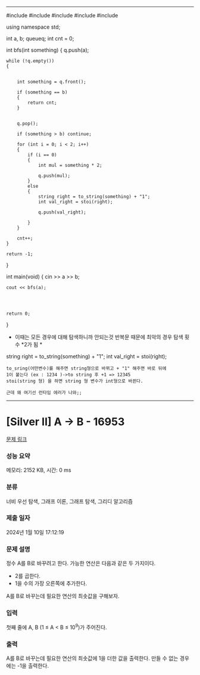 ***********

#include <iostream>
#include <algorithm>
#include <queue>
#include <vector>
#include <string>

using namespace std;

int a, b;
queue<int>q;
int cnt = 0;



int bfs(int something)
{
	q.push(a);

	while (!q.empty())
	{
		

		int something = q.front();
		
		if (something == b)
		{
			return cnt;
		}


		q.pop();

		if (something > b) continue;

		for (int i = 0; i < 2; i++)
		{
			if (i == 0)
			{
				int mul = something * 2;

				q.push(mul);
			}
			else
			{
				string right = to_string(something) + "1";
				int val_right = stoi(right);

				q.push(val_right);

			}
		}
		
		cnt++;
	}

	return -1;

}

int main(void)
{
	cin >> a >> b;

	cout << bfs(a);


	

	return 0;
}


* 이때는 모든 경우에 대해 탐색하니까 안되는것
반복문 때문에 최악의 경우 탐색 횟수 *2가 됨 *


string right = to_string(something) + "1";
int val_right = stoi(right);


    to_sring(어떤변수)를 해주면 string형으로 바뀌고 + "1" 해주면 바로 뒤에
    1이 붙는다 (ex : 1234 )->to string 후 +1 => 12345
    stoi(string 형) 을 하면 string 형 변수가 int형으로 바뀐다.

    근데 왜 여기선 런타임 에러가 나와;;

***********

# [Silver II] A → B - 16953 

[문제 링크](https://www.acmicpc.net/problem/16953) 

### 성능 요약

메모리: 2152 KB, 시간: 0 ms

### 분류

너비 우선 탐색, 그래프 이론, 그래프 탐색, 그리디 알고리즘

### 제출 일자

2024년 1월 10일 17:12:19

### 문제 설명

<p>정수 A를 B로 바꾸려고 한다. 가능한 연산은 다음과 같은 두 가지이다.</p>

<ul>
	<li>2를 곱한다.</li>
	<li>1을 수의 가장 오른쪽에 추가한다. </li>
</ul>

<p>A를 B로 바꾸는데 필요한 연산의 최솟값을 구해보자.</p>

### 입력 

 <p>첫째 줄에 A, B (1 ≤ A < B ≤ 10<sup>9</sup>)가 주어진다.</p>

### 출력 

 <p>A를 B로 바꾸는데 필요한 연산의 최솟값에 1을 더한 값을 출력한다. 만들 수 없는 경우에는 -1을 출력한다.</p>

